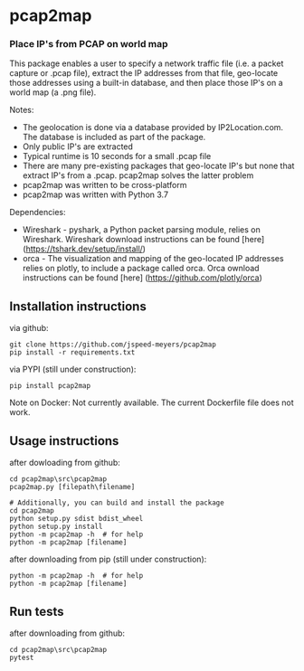 # pcap2map
### Place IP's from PCAP on world map

This package enables a user to specify a network traffic file (i.e. 
a packet capture or .pcap file), extract the IP addresses from that
file, geo-locate those addresses using a built-in database, and 
then place those IP's on a world map (a .png file).

Notes:
* The geolocation is done via a database provided by IP2Location.com. The database is included as part of the package.
* Only public IP's are extracted
* Typical runtime is 10 seconds for a small .pcap file
* There are many pre-existing packages that geo-locate IP's but none that extract IP's from a .pcap. pcap2map solves the latter problem
* pcap2map was written to be cross-platform
* pcap2map was written with Python 3.7

Dependencies:
* Wireshark - pyshark, a Python packet parsing module, relies on Wireshark. Wireshark download instructions can be found [here] (https://tshark.dev/setup/install/)
* orca - The visualization and mapping of the geo-located IP addresses relies on plotly, to include a package called orca. Orca ownload instructions can be found [here] (https://github.com/plotly/orca)

## Installation instructions

via github:
```
git clone https://github.com/jspeed-meyers/pcap2map
pip install -r requirements.txt
```

via PYPI (still under construction):
```
pip install pcap2map
```

Note on Docker: Not currently available. The current Dockerfile file does not work.

## Usage instructions

after dowloading from github:
```
cd pcap2map\src\pcap2map
pcap2map.py [filepath\filename]

# Additionally, you can build and install the package
cd pcap2map
python setup.py sdist bdist_wheel
python setup.py install
python -m pcap2map -h  # for help
python -m pcap2map [filename]
```

after downloading from pip (still under construction):
```
python -m pcap2map -h  # for help
python -m pcap2map [filename]
```

## Run tests

after downloading from github:
```
cd pcap2map\src\pcap2map
pytest
```
